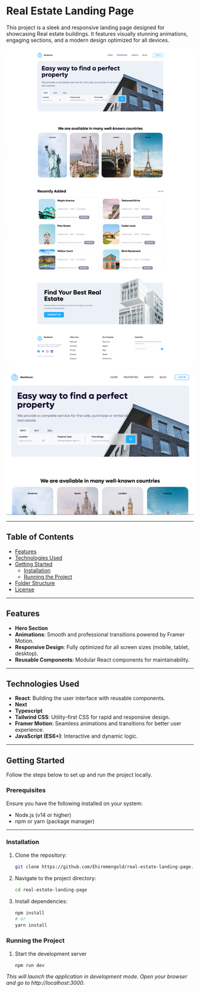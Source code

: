 # Real Estate Landing Page

This project is a sleek and responsive landing page designed for showcasing Real estate buildings. It features visually stunning animations, engaging sections, and a modern design optimized for all devices.

![Real estate Landing Page](./public/1.png)
![Real estate Hero](./public/2.png)

---

## Table of Contents
- [Features](#features)
- [Technologies Used](#technologies-used)
- [Getting Started](#getting-started)
  - [Installation](#installation)
  - [Running the Project](#running-the-project)
- [Folder Structure](#folder-structure)
- [License](#license)

---

## Features
- **Hero Section**
- **Animations**: Smooth and professional transitions powered by Framer Motion.
- **Responsive Design**: Fully optimized for all screen sizes (mobile, tablet, desktop).
- **Reusable Components**: Modular React components for maintainability.

---

## Technologies Used
- **React**: Building the user interface with reusable components.
- **Next**
- **Typescript**
- **Tailwind CSS**: Utility-first CSS for rapid and responsive design.
- **Framer Motion**: Seamless animations and transitions for better user experience.
- **JavaScript (ES6+)**: Interactive and dynamic logic.


---

## Getting Started

Follow the steps below to set up and run the project locally.

### Prerequisites
Ensure you have the following installed on your system:
- Node.js (v14 or higher)
- npm or yarn (package manager)

---

### Installation
1. Clone the repository:
   ```bash
   git clone https://github.com/Ehiremengold/real-estate-landing-page.git

2. Navigate to the project directory:
    ```bash
    cd real-estate-landing-page

3. Install dependencies:
    ```bash
    npm install
    # or
    yarn install

### Running the Project
1. Start the development server
    ```bash
    npm run dev
_This will launch the application in development mode. Open your browser and go to http://localhost:3000._
